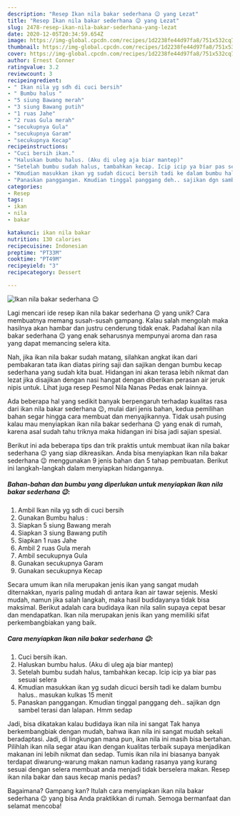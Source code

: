 ```yaml
---
description: "Resep Ikan nila bakar sederhana 😉 yang Lezat"
title: "Resep Ikan nila bakar sederhana 😉 yang Lezat"
slug: 2478-resep-ikan-nila-bakar-sederhana-yang-lezat
date: 2020-12-05T20:34:59.654Z
image: https://img-global.cpcdn.com/recipes/1d2238fe44d97fa8/751x532cq70/ikan-nila-bakar-sederhana-😉-foto-resep-utama.jpg
thumbnail: https://img-global.cpcdn.com/recipes/1d2238fe44d97fa8/751x532cq70/ikan-nila-bakar-sederhana-😉-foto-resep-utama.jpg
cover: https://img-global.cpcdn.com/recipes/1d2238fe44d97fa8/751x532cq70/ikan-nila-bakar-sederhana-😉-foto-resep-utama.jpg
author: Ernest Conner
ratingvalue: 3.2
reviewcount: 3
recipeingredient:
- " Ikan nila yg sdh di cuci bersih"
- " Bumbu halus "
- "5 siung Bawang merah"
- "3 siung Bawang putih"
- "1 ruas Jahe"
- "2 ruas Gula merah"
- "secukupnya Gula"
- "secukupnya Garam"
- "secukupnya Kecap"
recipeinstructions:
- "Cuci bersih ikan."
- "Haluskan bumbu halus. (Aku di uleg aja biar mantep)"
- "Setelah bumbu sudah halus, tambahkan kecap. Icip icip ya biar pas sesuai selera"
- "Kmudian masukkan ikan yg sudah dicuci bersih tadi ke dalam bumbu halus.. masukan kulkas 15 menit"
- "Panaskan panggangan. Kmudian tinggal panggang deh.. sajikan dgn sambel terasi dan lalapan. Hmm sedap"
categories:
- Resep
tags:
- ikan
- nila
- bakar

katakunci: ikan nila bakar 
nutrition: 130 calories
recipecuisine: Indonesian
preptime: "PT33M"
cooktime: "PT49M"
recipeyield: "3"
recipecategory: Dessert

---
```



![Ikan nila bakar sederhana 😉](https://img-global.cpcdn.com/recipes/1d2238fe44d97fa8/751x532cq70/ikan-nila-bakar-sederhana-😉-foto-resep-utama.jpg)

Lagi mencari ide resep ikan nila bakar sederhana 😉 yang unik? Cara membuatnya memang susah-susah gampang. Kalau salah mengolah maka hasilnya akan hambar dan justru cenderung tidak enak. Padahal ikan nila bakar sederhana 😉 yang enak seharusnya mempunyai aroma dan rasa yang dapat memancing selera kita.

Nah, jika ikan nila bakar sudah matang, silahkan angkat ikan dari pembakaran tata ikan diatas piring saji dan sajikan dengan bumbu kecap sederhana yang sudah kita buat. Hidangan ini akan terasa lebih nikmat dan lezat jika disajikan dengan nasi hangat dengan diberikan perasan air jeruk nipis untuk. Lihat juga resep Pesmol Nila Nanas Pedas enak lainnya.

Ada beberapa hal yang sedikit banyak berpengaruh terhadap kualitas rasa dari ikan nila bakar sederhana 😉, mulai dari jenis bahan, kedua pemilihan bahan segar hingga cara membuat dan menyajikannya. Tidak usah pusing kalau mau menyiapkan ikan nila bakar sederhana 😉 yang enak di rumah, karena asal sudah tahu triknya maka hidangan ini bisa jadi sajian spesial.


Berikut ini ada beberapa tips dan trik praktis untuk membuat ikan nila bakar sederhana 😉 yang siap dikreasikan. Anda bisa menyiapkan Ikan nila bakar sederhana 😉 menggunakan 9 jenis bahan dan 5 tahap pembuatan. Berikut ini langkah-langkah dalam menyiapkan hidangannya.

<!--inarticleads1-->

##### Bahan-bahan dan bumbu yang diperlukan untuk menyiapkan Ikan nila bakar sederhana 😉:

1. Ambil  Ikan nila yg sdh di cuci bersih
1. Gunakan  Bumbu halus :
1. Siapkan 5 siung Bawang merah
1. Siapkan 3 siung Bawang putih
1. Siapkan 1 ruas Jahe
1. Ambil 2 ruas Gula merah
1. Ambil secukupnya Gula
1. Gunakan secukupnya Garam
1. Gunakan secukupnya Kecap


Secara umum ikan nila merupakan jenis ikan yang sangat mudah diternakkan, nyaris paling mudah di antara ikan air tawar sejenis. Meski mudah, namun jika salah langkah, maka hasil budidayanya tidak bisa maksimal. Berikut adalah cara budidaya ikan nila salin supaya cepat besar dan mendapatkan. Ikan nila merupakan jenis ikan yang memiliki sifat perkembangbiakan yang baik. 

<!--inarticleads2-->

##### Cara menyiapkan Ikan nila bakar sederhana 😉:

1. Cuci bersih ikan.
1. Haluskan bumbu halus. (Aku di uleg aja biar mantep)
1. Setelah bumbu sudah halus, tambahkan kecap. Icip icip ya biar pas sesuai selera
1. Kmudian masukkan ikan yg sudah dicuci bersih tadi ke dalam bumbu halus.. masukan kulkas 15 menit
1. Panaskan panggangan. Kmudian tinggal panggang deh.. sajikan dgn sambel terasi dan lalapan. Hmm sedap


Jadi, bisa dikatakan kalau budidaya ikan nila ini sangat Tak hanya berkembangbiak dengan mudah, bahwa ikan nila ini sangat mudah sekali beradaptasi. Jadi, di lingkungan mana pun, ikan nila ini masih bisa bertahan. Pilihlah ikan nila segar atau ikan dengan kualitas terbaik supaya menjadikan makanan ini lebih nikmat dan sedap. Tumis ikan nila ini biasanya banyak terdapat diwarung-warung makan namun kadang rasanya yang kurang sesuai dengan selera membuat anda menjadi tidak berselera makan. Resep ikan nila bakar dan saus kecap manis pedas? 

Bagaimana? Gampang kan? Itulah cara menyiapkan ikan nila bakar sederhana 😉 yang bisa Anda praktikkan di rumah. Semoga bermanfaat dan selamat mencoba!
